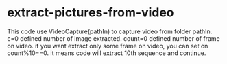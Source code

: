# extract-pictures-from-video

This code use VideoCapture(pathIn) to capture video from folder pathIn.
c=0 defined number of image extracted. count=0 defined number of frame on video. if you want extract only some frame on video, you can set on count%10==0. it means code will extract 10th sequence and continue.

